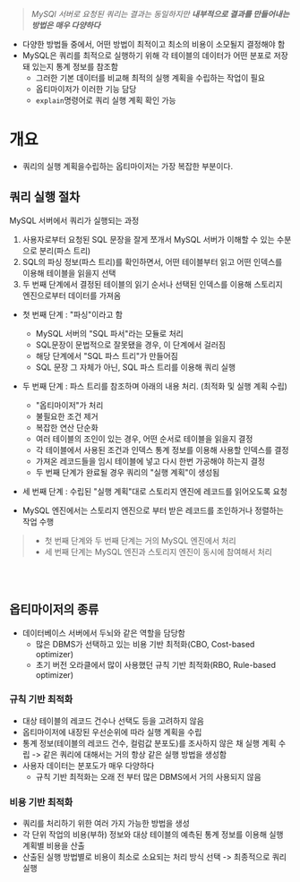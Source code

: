 > _MySQl 서버로 요청된 쿼리는 결과는 동일하지만 **내부적으로 결과를 만들어내는 방법은 매우 다양하다**_

- 다양한 방법들 중에서, 어떤 방법이 최적이고 최소의 비용이 소모될지 결정해야 함
- MySQL은 쿼리를 최적으로 실행하기 위해 각 테이블의 데이터가 어떤 분포로 저장돼 있는지 통계 정보를 참조함 
  - 그러한 기본 데이터를 비교해 최적의 실행 계획을 수립하는 작업이 필요 
  - 옵티마이저가 이러한 기능 담당
  - `explain`명령어로 쿼리 실행 계획 확인 가능 
  
# 개요 
- 쿼리의 실행 계획을수립하는 옵티마이저는 가장 복잡한 부분이다.

## 쿼리 실행 절차 
MySQL 서버에서 쿼리가 실행되는 과정 
1. 사용자로부터 요청된 SQL 문장을 잘게 쪼개서 MySQL 서버가 이해할 수 있는 수분으로 분리(파스 트리)
2. SQL의 파싱 정보(파스 트리)를 확인하면서, 어떤 테이블부터 읽고 어떤 인덱스를 이용해 테이블을 읽을지 선택 
3. 두 번째 단계에서 결정된 테이블의 읽기 순서나 선택된 인덱스를 이용해 스토리지 엔진으로부터 데이터를 가져옴 

- 첫 번째 단계 : "파싱"이라고 함 
  - MySQL 서버의 "SQL 파서"라는 모듈로 처리 
  - SQL문장이 문법적으로 잘못됐을 경우, 이 단계에서 걸러짐 
  - 해당 단계에서 "SQL 파스 트리"가 만들어짐
  - SQL 문장 그 자체가 아닌, SQL 파스 트리를 이용해 쿼리 실행 


- 두 번째 단계 : 파스 트리를 참조하며 아래의 내용 처리. (최적화 및 실행 계획 수립)
  - "옵티마이저"가 처리
  - 불필요한 조건 제거
  - 복잡한 연산 단순화
  - 여러 테이블의 조인이 있는 경우, 어떤 순서로 테이블을 읽을지 결정 
  - 각 테이블에서 사용된 조건과 인덱스 통계 정보를 이용해 사용할 인덱스를 결정 
  - 가져온 레코드들을 임시 테이블에 넣고 다시 한번 가공해야 하는지 결정
  - 두 번째 단계가 완료될 경우 쿼리의 "실행 계획"이 생성됨 


- 세 번째 단계 : 수립된 "실행 계획"대로 스토리지 엔진에 레코드를 읽어오도록 요청 
- MySQL 엔진에서는 스토리지 엔진으로 부터 받은 레코드를 조인하거나 정렬하는 작업 수행 

> - 첫 번째 단계와 두 번째 단계는 거의 MySQL 엔진에서 처리
> - 세 번째 단계는 MySQL 엔진과 스토리지 엔진이 동시에 참여해서 처리 


<br/><br/>
## 옵티마이저의 종류 
- 데이터베이스 서버에서 두뇌와 같은 역할을 담당함 
  - 많은 DBMS가 선택하고 있는 비용 기반 최적화(CBO, Cost-based optimizer)
  - 초기 버전 오라클에서 많이 사용했던 규칙 기반 최적화(RBO, Rule-based optimizer)

### 규칙 기반 최적화
- 대상 테이블의 레코드 건수나 선택도 등을 고려하지 않음 
- 옵티마이저에 내장된 우선순위에 따라 실행 계획을 수립 
- 통계 정보(테이블의 레코드 건수, 컬럼값 분포도)를 조사하지 않은 채 실행 계획 수립 -> 같은 쿼리에 대해서는 거의 항상 같은 실행 방법을 생성함 
- 사용자 데이터는 분포도가 매우 다양하다
  - 규칙 기반 최적화는 오래 전 부터 많은 DBMS에서 거의 사용되지 않음 

### 비용 기반 최적화 
- 쿼리를 처리하기 위한 여러 가지 가능한 방법을 생성 
- 각 단위 작업의 비용(부하) 정보와 대상 테이블의 예측된 통계 정보를 이용해 실행 계획별 비용을 산출 
- 산출된 실행 방법별로 비용이 최소로 소요되는 처리 방식 선택 -> 최종적으로 쿼리 실행 

